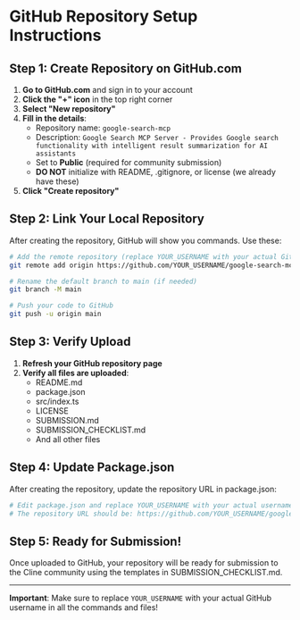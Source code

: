 # GitHub Repository Setup Instructions

## Step 1: Create Repository on GitHub.com

1. **Go to GitHub.com** and sign in to your account
2. **Click the "+" icon** in the top right corner
3. **Select "New repository"**
4. **Fill in the details**:
   - Repository name: `google-search-mcp`
   - Description: `Google Search MCP Server - Provides Google search functionality with intelligent result summarization for AI assistants`
   - Set to **Public** (required for community submission)
   - **DO NOT** initialize with README, .gitignore, or license (we already have these)
5. **Click "Create repository"**

## Step 2: Link Your Local Repository

After creating the repository, GitHub will show you commands. Use these:

```bash
# Add the remote repository (replace YOUR_USERNAME with your actual GitHub username)
git remote add origin https://github.com/YOUR_USERNAME/google-search-mcp.git

# Rename the default branch to main (if needed)
git branch -M main

# Push your code to GitHub
git push -u origin main
```

## Step 3: Verify Upload

1. **Refresh your GitHub repository page**
2. **Verify all files are uploaded**:
   - README.md
   - package.json
   - src/index.ts
   - LICENSE
   - SUBMISSION.md
   - SUBMISSION_CHECKLIST.md
   - And all other files

## Step 4: Update Package.json

After creating the repository, update the repository URL in package.json:

```bash
# Edit package.json and replace YOUR_USERNAME with your actual username
# The repository URL should be: https://github.com/YOUR_USERNAME/google-search-mcp.git
```

## Step 5: Ready for Submission!

Once uploaded to GitHub, your repository will be ready for submission to the Cline community using the templates in SUBMISSION_CHECKLIST.md.

---

**Important**: Make sure to replace `YOUR_USERNAME` with your actual GitHub username in all the commands and files!
